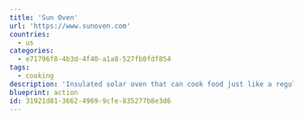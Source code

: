```yaml
---
title: 'Sun Oven'
url: 'https://www.sunoven.com'
countries:
  - us
categories:
  - e71796f8-4b3d-4f40-a1a8-527fb0fdf854
tags:
  - cooking
description: 'Insulated solar oven that can cook food just like a regular oven.'
blueprint: action
id: 31921d81-3662-4969-9cfe-835277b8e3d6
---
```


